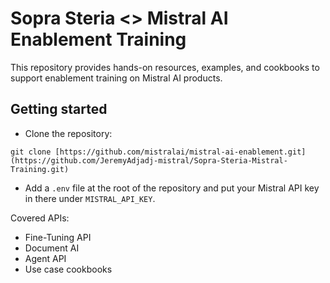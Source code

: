 # Sopra Steria <> Mistral AI Enablement Training

This repository provides hands-on resources, examples, and cookbooks to support enablement training on Mistral AI products.

## Getting started

- Clone the repository:

```shell
git clone [https://github.com/mistralai/mistral-ai-enablement.git](https://github.com/JeremyAdjadj-mistral/Sopra-Steria-Mistral-Training.git)
```

- Add a `.env` file at the root of the repository and put your Mistral API key in there under `MISTRAL_API_KEY`.

Covered APIs:
- Fine-Tuning API
- Document AI
- Agent API
- Use case cookbooks
